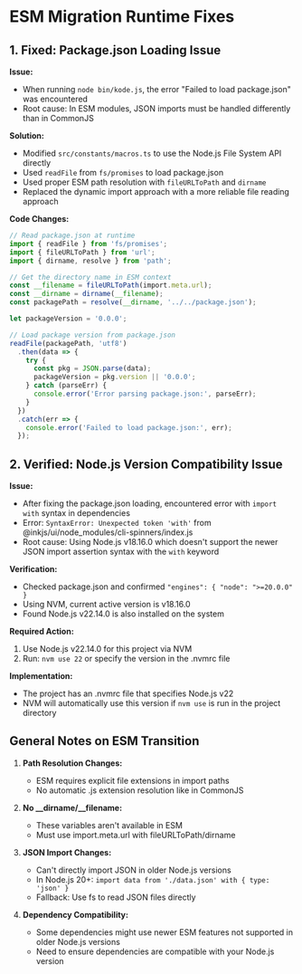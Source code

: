 # ESM Migration Runtime Fixes

## 1. Fixed: Package.json Loading Issue

**Issue:**
- When running `node bin/kode.js`, the error "Failed to load package.json" was encountered
- Root cause: In ESM modules, JSON imports must be handled differently than in CommonJS

**Solution:**
- Modified `src/constants/macros.ts` to use the Node.js File System API directly
- Used `readFile` from `fs/promises` to load package.json
- Used proper ESM path resolution with `fileURLToPath` and `dirname`
- Replaced the dynamic import approach with a more reliable file reading approach

**Code Changes:**
```typescript
// Read package.json at runtime
import { readFile } from 'fs/promises';
import { fileURLToPath } from 'url';
import { dirname, resolve } from 'path';

// Get the directory name in ESM context
const __filename = fileURLToPath(import.meta.url);
const __dirname = dirname(__filename);
const packagePath = resolve(__dirname, '../../package.json');

let packageVersion = '0.0.0';

// Load package version from package.json
readFile(packagePath, 'utf8')
  .then(data => {
    try {
      const pkg = JSON.parse(data);
      packageVersion = pkg.version || '0.0.0';
    } catch (parseErr) {
      console.error('Error parsing package.json:', parseErr);
    }
  })
  .catch(err => {
    console.error('Failed to load package.json:', err);
  });
```

## 2. Verified: Node.js Version Compatibility Issue

**Issue:**
- After fixing the package.json loading, encountered error with `import with` syntax in dependencies
- Error: `SyntaxError: Unexpected token 'with'` from @inkjs/ui/node_modules/cli-spinners/index.js
- Root cause: Using Node.js v18.16.0 which doesn't support the newer JSON import assertion syntax with the `with` keyword

**Verification:**
- Checked package.json and confirmed `"engines": { "node": ">=20.0.0" }`
- Using NVM, current active version is v18.16.0
- Found Node.js v22.14.0 is also installed on the system

**Required Action:**
1. Use Node.js v22.14.0 for this project via NVM
2. Run: `nvm use 22` or specify the version in the .nvmrc file

**Implementation:**
- The project has an .nvmrc file that specifies Node.js v22
- NVM will automatically use this version if `nvm use` is run in the project directory

## General Notes on ESM Transition

1. **Path Resolution Changes:**
   - ESM requires explicit file extensions in import paths
   - No automatic .js extension resolution like in CommonJS

2. **No __dirname/__filename:**
   - These variables aren't available in ESM
   - Must use import.meta.url with fileURLToPath/dirname

3. **JSON Import Changes:**
   - Can't directly import JSON in older Node.js versions
   - In Node.js 20+: `import data from './data.json' with { type: 'json' }`
   - Fallback: Use fs to read JSON files directly

4. **Dependency Compatibility:**
   - Some dependencies might use newer ESM features not supported in older Node.js versions
   - Need to ensure dependencies are compatible with your Node.js version
